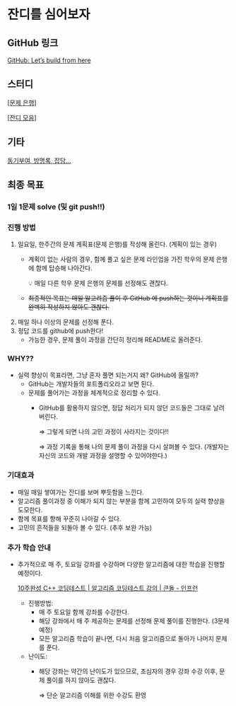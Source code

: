# 잔디를 심어보자

## GitHub 링크

[GitHub: Let’s build from here](https://github.com/)

## 스터디

[[문제 은행] ](https://www.notion.so/29f1fcdafb42499bad87c66d9f25cbb4?pvs=21)

[[잔디 모음]](https://www.notion.so/b2eb4743ad8d4cd390211348c4f62b43?pvs=21)

## 기타

[동기부여, 방명록, 잡담…](https://www.notion.so/9cd06346d60a4c44a02ab06d4bb948f9?pvs=21)

## 최종 목표

### 1일 1문제 solve (및 git push!!)

### 진행 방법

1. 일요일, 한주간의 문제 계획표(문제 은행)를 작성해 올린다. (계획이 있는 경우)
    - 계획이 없는 사람의 경우, 함께 풀고 싶은 문제 라인업을 가진 학우의 문제 은행에 함께 탑승해 나아간다.
        
        <aside>
        💡 매일 다른 학우 문제 은행의 문제를 선정해도 괜찮다.
        
        </aside>
        
    - ~~최종적인 목표는 매일 알고리즘 풀이 후 GitHub 에 push하는 것이니 계획표를 완벽히 작성하지 않아도 괜찮다.~~
2. 매일 하나 이상의 문제를 선정해 푼다.
3. 정답 코드를 github에 push한다!
    - 가능한 경우, 문제 풀이 과정을 간단히 정리해 README로 올려준다.

### WHY??

- 실력 향상이 목표라면, 그냥 혼자 풀면 되는거지 왜? GitHub에 올릴까?
    - GitHub는 개발자들의 포트폴리오라고 보면 된다.
    - 문제를 풀어가는 과정을 체계적으로 정리할 수 있다.
        - GitHub를 활용하지 않으면, 정답 처리가 되지 않던 코드들은 그대로 날려버린다.
            
            ⇒ 그렇게 되면 나의 고민 과정이 사라지는 것이다!!
            
            ⇒ 과정 기록을 통해 나의 문제 풀이 과정을 다시 살펴볼 수 있다. (개발자는 자신의 코드와 개발 과정을 설명할 수 있어야한다.)
            

### 기대효과

- 매일 매일 쌓여가는 잔디를 보며 뿌듯함을 느낀다.
- 알고리즘 풀이과정 중 이해가 되지 않는 부분을 함께 고민하여 모두의 실력 향상을 도모한다.
- 함께 목표를 향해 꾸준히 나아갈 수 있다.
- 고민의 흔적들을 되돌아 볼 수 있다. (추후 보완 가능)

### 추가 학습 안내

- 추가적으로 매 주, 토요일 강좌를 수강하며 다양한 알고리즘에 대한 학습을 진행할 예정이다.
    
    [10주완성 C++ 코딩테스트 | 알고리즘 코딩테스트 강의 | 큰돌 - 인프런](https://www.inflearn.com/course/10주완성-코딩테스트-큰돌#curriculum)
    
    - 진행방법:
        - 매 주 토요일 함께 강좌를 수강한다.
        - 해당 강좌에서 매 주 제공하는 문제를 선정해 문제 풀이를 진행한다. (3문제 예정)
        - 모든 알고리즘 학습이 끝나면, 다시 처음 알고리즘으로 돌아가 나머지 문제를 푼다.
    - 난이도:
        - 해당 강좌는 약간의 난이도가 있으므로, 초심자의 경우 강좌 수강 이후, 문제 풀이를 하지 않아도 괜찮다.
            
            ⇒ 단순 알고리즘 이해를 위한 수강도 환영
